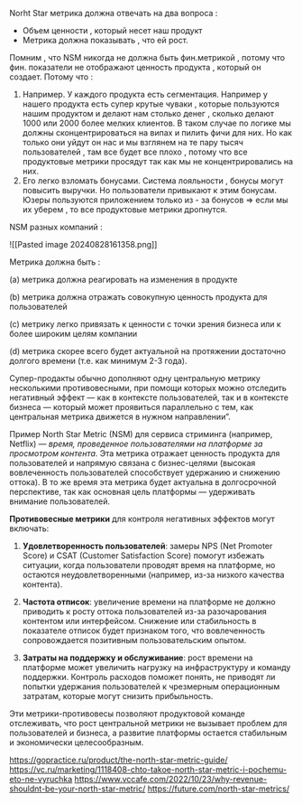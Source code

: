 Norht Star метрика должна отвечать на два вопроса : 
- Объем ценности , который несет наш продукт 
- Метрика должна показывать , что ей рост. 

Помним , что NSM никогда не должна быть фин.метрикой , потому что фин. показатели не отображают ценность продукта , который он создает. Потому что : 
1) Например. У каждого продукта есть сегментация. Например у нашего продукта есть супер крутые чуваки , которые пользуются нашим продуктом и делают нам столько денег , сколько делают 1000 или 2000 более мелких клиентов. В таком случае по логике мы должны сконцентрироваться на випах и пилить фичи для них. Но как только они уйдут он нас и мы взглянем на те пару тысяч пользователей , там все будет все плохо , потому  что все продуктовые метрики просядут так как мы не концентрировались на них. 
2) Его легко взломать бонусами.  Система лояльности , бонусы могут повысить выручки. Но пользователи привыкают к этим бонусам. Юзеры пользуются приложением только из - за бонусов => если мы их уберем , то все продуктовые метрики дропнутся. 

NSM разных компаний : 

![[Pasted image 20240828161358.png]]

Метрика должна быть : 

(a) метрика должна реагировать на изменения в продукте

(b) метрика должна отражать совокупную ценность продукта для пользователей 

(c) метрику легко привязать к ценности с точки зрения бизнеса или к более широким целям компании

(d) метрика скорее всего будет актуальной на протяжении достаточно долгого времени (т.е. как минимум 2-3 года).

Супер-продакты обычно дополняют одну центральную метрику несколькими противовесными, при помощи которых можно отследить негативный эффект — как в контексте пользователей, так и в контексте бизнеса — который может проявиться параллельно с тем, как центральная метрика движется в нужном направлении”.


Пример North Star Metric (NSM) для сервиса стриминга (например, Netflix) — *время, проведенное пользователями на платформе за просмотром контента*. Эта метрика отражает ценность продукта для пользователей и напрямую связана с бизнес-целями (высокая вовлеченность пользователей способствует удержанию и снижению оттока). В то же время эта метрика будет актуальна в долгосрочной перспективе, так как основная цель платформы — удерживать внимание пользователей.

**Противовесные метрики** для контроля негативных эффектов могут включать:

1. **Удовлетворенность пользователей**: замеры NPS (Net Promoter Score) и CSAT (Customer Satisfaction Score) помогут избежать ситуации, когда пользователи проводят время на платформе, но остаются неудовлетворенными (например, из-за низкого качества контента).

2. **Частота отписок**: увеличение времени на платформе не должно приводить к росту оттока пользователей из-за разочарования контентом или интерфейсом. Снижение или стабильность в показателе отписок будет признаком того, что вовлеченность сопровождается позитивным пользовательским опытом.

3. **Затраты на поддержку и обслуживание**: рост времени на платформе может увеличить нагрузку на инфраструктуру и команду поддержки. Контроль расходов поможет понять, не приводят ли попытки удержания пользователей к чрезмерным операционным затратам, которые могут снизить прибыльность. 

Эти метрики-противовесы позволяют продуктовой команде отслеживать, что рост центральной метрики не вызывает проблем для пользователей и бизнеса, а развитие платформы остается стабильным и экономически целесообразным.


https://gopractice.ru/product/the-north-star-metric-guide/
https://vc.ru/marketing/1118408-chto-takoe-north-star-metric-i-pochemu-eto-ne-vyruchka
https://www.vccafe.com/2022/10/23/why-revenue-shouldnt-be-your-north-star-metric/
https://future.com/north-star-metrics/

